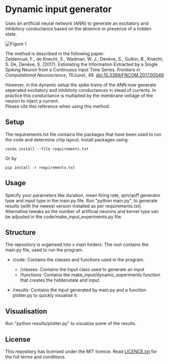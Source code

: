 # Dynamic input generator
Uses an artificial neural network (ANN) to generate an excitatory and inhibitory conductance based on the absence or presence of a hidden state.

![Figure 1](https://www.frontiersin.org/files/Articles/237283/fncom-11-00049-HTML/image_m/fncom-11-00049-g001.jpg)

The method is described in the following paper:<br>
Zeldenrust, F., de Knecht, S., Wadman, W. J., Denève, S., Gutkin, B., Knecht, S. De, Denève, S. (2017). Estimating the Information Extracted by a Single Spiking Neuron from a Continuous Input Time Series. _Frontiers in Computational Neuroscience_, 11(June), 49. [doi:10.3389/FNCOM.2017.00049](https://doi.org/10.3389/fncom.2017.00049)

However, in the dynamic setup the spike trains of the ANN now generate seperated excitatory and inhibitoty conductances in stead of currents. In practice this conductance is multiplied by the membrane voltage of the neuron to inject a current. <br>Please cite this reference when using this method. 

## Setup
The requirements.txt file contains the packages that have been used to run the code and determine chip layout. Install packages using:

`conda install --file requirements.txt`

Or by

`pip install -r requirements.txt`


## Usage
Specify your parameters like duration, mean firing rate, qon/qoff generator type and input type in the main.py file.
Run "python main.py", to generate results (with the newest version installed as per requirements.txt). Alternative tweaks as the number of artificial neurons and kernel type van be adjusted in the code/make_input_experiments.py file.

## Structure
The repository is organised into x main folders. The root contains the main.py file, used to run the program.
* /code: Contains the classes and functions used in the program.

  - /classes: Contains the Input class used to generate an input
  - /functions: Contains the make_input/dynamic_experiments function that creates the hiddenstate and input.
* /results: Contains the input generated by main.py and a function plotter.py to quickly visualise it.

## Visualisation
Run "python results/plotter.py" to visualize some of the results.

## License
This repository has licensed under the MIT licence. Read [LICENCE.txt](https://github.com/Sargos-coder/internship/blob/master/LICENSE) for the full terms and conditions.
 